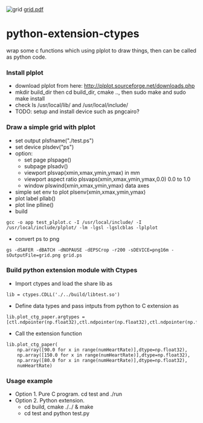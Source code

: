![grid](https://user-images.githubusercontent.com/20411077/136932934-8693ffb9-2525-41f5-b6af-a5ac22c488d2.png)
[grid.pdf](https://github.com/tranminhhaifet/plplot-python-extension/files/7328797/grid.pdf)
# python-extension-ctypes
wrap some c functions which using plplot to draw things, then can be called as python code. 
### Install plplot
- download plplot from here: http://plplot.sourceforge.net/downloads.php 
- mkdir build_dir then cd build_dir, cmake .., then sudo make and sudo make install 
- check ls /usr/local/lib/ and /usr/local/include/ 
- TODO: setup and install device such as pngcairo? 
### Draw a simple grid with plplot 
- set output plsfname("./test.ps")
- set device plsdev("ps")
- option: 
    - set page plspage()
    - subpage plsadv()
    - viewport plsvap(xmin,xmax,ymin,ymax) in mm 
    - viewport aspect ratio plsvaps(xmin,xmax,ymin,ymax,0.0) 0.0 to 1.0 
    - window plswind(xmin,xmax,ymin,ymax) data axes 
- simple set env to plot plsenv(xmin,xmax,ymin,ymax)
- plot label pllab()
- plot line plline() 
- build
 ```
 gcc -o app test_plplot.c -I /usr/local/include/ -I /usr/local/include/plplot/ -lm -lgsl -lgslcblas -lplplot
```
- convert ps to png
 ```
 gs -dSAFER -dBATCH -dNOPAUSE -dEPSCrop -r200 -sDEVICE=png16m -sOutputFile=grid.png grid.ps
```
### Build python extension module with Ctypes
- Import ctypes and load the share lib as 
```
lib = ctypes.CDLL('./../build/libtest.so') 
```
- Define data types and pass intputs from python to C extension as 
```
lib.plot_ctg_paper.argtypes = [ctl.ndpointer(np.float32),ctl.ndpointer(np.float32),ctl.ndpointer(np.float32),ctypes.c_int]
```
- Call the extension function 
```
lib.plot_ctg_paper(
    np.array([90.0 for x in range(numHeartRate)],dtype=np.float32),
    np.array([150.0 for x in range(numHeartRate)],dtype=np.float32),
    np.array([80.0 for x in range(numHeartRate)],dtype=np.float32),
    numHeartRate)
```
### Usage example 
- Option 1. Pure C program. cd test and ./run  
- Option 2. Python extension. 
    - cd build, cmake ./../ & make 
    - cd test and python test.py 
  

